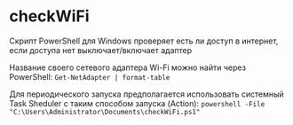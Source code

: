 # checkWiFi
Скрипт PowerShell для Windows проверяет есть ли доступ в интернет, если доступа нет выключает/включает адаптер

Название своего сетевого адаптера Wi-Fi можно найти через PowerShell:
```Get-NetAdapter | format-table```

Для периодического запуска предполагается использовать системный Task Sheduler с таким способом запуска (Action):
```powershell -File "C:\Users\Administrator\Documents\checkWiFi.ps1"```